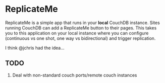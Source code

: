 ReplicateMe
===================

ReplicateMe is a simple app that runs in your **local** CouchDB instance. Sites
running CouchDB can add a ReplicateMe button to their pages. This takes you to
this application on your local instance where you can configure (continuous vs
one shot, one way vs bidirectional) and trigger replication.

I think @jchris had the idea...

TODO
-------------------
 1. Deal with non-standard couch ports/remote couch instances